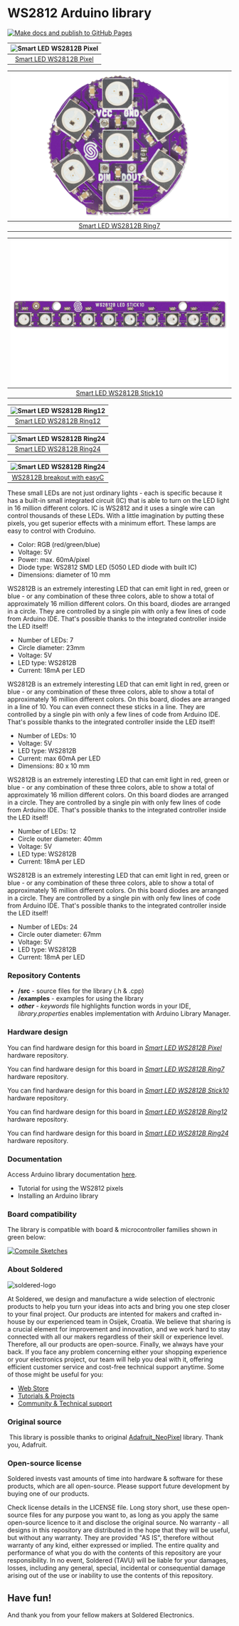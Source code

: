 # WS2812 Arduino library

[![Make docs and publish to GitHub Pages](https://github.com/SolderedElectronics/Soldered-WS2812-Smart-Leds-Arduino-Library/actions/workflows/make_docs.yml/badge.svg?branch=dev)](https://github.com/SolderedElectronics/Soldered-WS2812-Smart-Leds-Arduino-Library/actions/workflows/make_docs.yml)

| ![Smart LED WS2812B Pixel](https://upload.wikimedia.org/wikipedia/commons/8/8f/Example_image.svg) |
| :---------------------------------------------------------------------------------------------: |
| [Smart LED WS2812B Pixel](https://www.solde.red/333054)       

| ![Smart LED WS2812B Ring7](https://github.com/SolderedElectronics/Smart-LED-WS2812B-Ring7-hardware-design/blob/main/OUTPUTS/V1.1.1/333055.jpg) |
| :---------------------------------------------------------------------------------------------: |
| [Smart LED WS2812B Ring7](https://www.solde.red/333055)  

| ![Smart LED WS2812B Stick10](https://github.com/SolderedElectronics/Smart-LED-WS2812B-Stick10-hardware-design/blob/main/OUTPUTS/V1.0.0/333056.jpg) |
| :---------------------------------------------------------------------------------------------: |
| [Smart LED WS2812B Stick10](https://www.solde.red/333056)  

| ![Smart LED WS2812B Ring12](https://upload.wikimedia.org/wikipedia/commons/8/8f/Example_image.svg) |
| :---------------------------------------------------------------------------------------------: |
| [Smart LED WS2812B Ring12](https://www.solde.red/333070)  

| ![Smart LED WS2812B Ring24](https://upload.wikimedia.org/wikipedia/commons/8/8f/Example_image.svg) |
| :---------------------------------------------------------------------------------------------: |
| [Smart LED WS2812B Ring24](https://www.solde.red/333101)                                                       |

| ![Smart LED WS2812B Ring24](https://upload.wikimedia.org/wikipedia/commons/8/8f/Example_image.svg) |
| :---------------------------------------------------------------------------------------------: |
| [WS2812B breakout with easyC](https://www.solde.red/333187)                                                       |

These small LEDs are not just ordinary lights - each is specific because it has a built-in small integrated circuit (IC) that is able to turn on the LED light in 16 million different colors. IC is WS2812 and it uses a single wire can control thousands of these LEDs. With a little imagination by putting these pixels, you get superior effects with a minimum effort. These lamps are easy to control with Croduino.

- Color: RGB (red/green/blue)
- Voltage: 5V
- Power: max. 60mA/pixel
- Diode type: WS2812 SMD LED (5050 LED diode with built IC)
- Dimensions: diameter of 10 mm 

WS2812B is an extremely interesting LED that can emit light in red, green or blue - or any combination of these three colors, able to show a total of approximately 16 million different colors. On this board, diodes are arranged in a circle. They are controlled by a single pin with only a few lines of code from Arduino IDE. That's possible thanks to the integrated controller inside the LED itself!

- Number of LEDs: 7
- Circle diameter: 23mm
- Voltage: 5V
- LED type: WS2812B
- Current: 18mA per LED

WS2812B is an extremely interesting LED that can emit light in red, green or blue - or any combination of these three colors, able to show a total of approximately 16 million different colors. On this board, diodes are arranged in a line of 10. You can even connect these sticks in a line. They are controlled by a single pin with only a few lines of code from Arduino IDE. That's possible thanks to the integrated controller inside the LED itself!

- Number of LEDs: 10
- Voltage: 5V
- LED type: WS2812B
- Current: max 60mA per LED
- Dimensions: 80 x 10 mm

WS2812B is an extremely interesting LED that can emit light in red, green or blue - or any combination of these three colors, able to show a total of approximately 16 million different colors. On this board diodes are arranged in a circle. They are controlled by a single pin with only few lines of code from Arduino IDE. That's possible thanks to the integrated controller inside the LED itself!

- Number of LEDs: 12
- Circle outer diameter: 40mm
- Voltage: 5V
- LED type: WS2812B
- Current: 18mA per LED

WS2812B is an extremely interesting LED that can emit light in red, green or blue - or any combination of these three colors, able to show a total of approximately 16 million different colors. On this board diodes are arranged in a circle. They are controlled by a single pin with only few lines of code from Arduino IDE. That's possible thanks to the integrated controller inside the LED itself!

- Number of LEDs: 24
- Circle outer diameter: 67mm
- Voltage: 5V
- LED type: WS2812B
- Current: 18mA per LED
### Repository Contents
- **/src** - source files for the library (.h & .cpp)
- **/examples** - examples for using the library
- ***other*** - *keywords* file highlights function words in your IDE, *library.properties* enables implementation with Arduino Library Manager.

### Hardware design
You can find hardware design for this board in [*Smart LED WS2812B Pixel*](https://github.com/SolderedElectronics/Smart-LED-WS2812B-Pixel-hardware-design) hardware repository.

You can find hardware design for this board in [*Smart LED WS2812B Ring7*](https://github.com/SolderedElectronics/Smart-LED-WS2812B-Ring7-hardware-design) hardware repository.

You can find hardware design for this board in [*Smart LED WS2812B Stick10*](https://github.com/SolderedElectronics/Smart-LED-WS2812B-Stick10-hardware-design) hardware repository.

You can find hardware design for this board in [*Smart LED WS2812B Ring12*](https://github.com/SolderedElectronics/NAZIVPROIZVODA-hardware-design) hardware repository.

You can find hardware design for this board in [*Smart LED WS2812B Ring24*](https://github.com/SolderedElectronics/NAZIVPROIZVODA-hardware-design) hardware repository.

### Documentation

Access Arduino library documentation [here](https://SolderedElectronics.github.io/Soldered-WS2812-Smart-Leds-Arduino-Library/).

- Tutorial for using the WS2812 pixels
- Installing an Arduino library

### Board compatibility

The library is compatible with board & microcontroller families shown in green below: 

[![Compile Sketches](http://github-actions.40ants.com/e-radionicacom/Soldered-WS2812-Smart-Leds-Arduino-Library/matrix.svg?branch=dev&only=Compile%20Sketches)](https://github.com/e-radionicacom/Soldered-WS2812-Smart-Leds-Arduino-Library/actions/workflows/compile_test.yml)


### About Soldered
<img src="https://raw.githubusercontent.com/e-radionicacom/Soldered-Generic-Arduino-Library/dev/extras/Soldered-logo-color.png" alt="soldered-logo" width="500"/>

At Soldered, we design and manufacture a wide selection of electronic products to help you turn your ideas into acts and bring you one step closer to your final project. Our products are intented for makers and crafted in-house by our experienced team in Osijek, Croatia. We believe that sharing is a crucial element for improvement and innovation, and we work hard to stay connected with all our makers regardless of their skill or experience level. Therefore, all our products are open-source. Finally, we always have your back. If you face any problem concerning either your shopping experience or your electronics project, our team will help you deal with it, offering efficient customer service and cost-free technical support anytime. Some of those might be useful for you:

- [Web Store](https://www.soldered.com/shop)
- [Tutorials & Projects](https://soldered.com/learn)
- [Community & Technical support](https://soldered.com/community)


### Original source
​
This library is possible thanks to original [Adafruit_NeoPixel](https://github.com/adafruit/Adafruit_NeoPixel) library. Thank you, Adafruit. 


### Open-source license
Soldered invests vast amounts of time into hardware & software for these products, which are all open-source. Please support future development by buying one of our products. 

Check license details in the LICENSE file. Long story short, use these open-source files for any purpose you want to, as long as you apply the same open-source licence to it and disclose the original source. No warranty - all designs in this repository are distributed in the hope that they will be useful, but without any warranty. They are provided "AS IS", therefore without warranty of any kind, either expressed or implied. The entire quality and performance of what you do with the contents of this repository are your responsibility. In no event, Soldered (TAVU) will be liable for your damages, losses, including any general, special, incidental or consequential damage arising out of the use or inability to use the contents of this repository. 

## Have fun! 
And thank you from your fellow makers at Soldered Electronics.